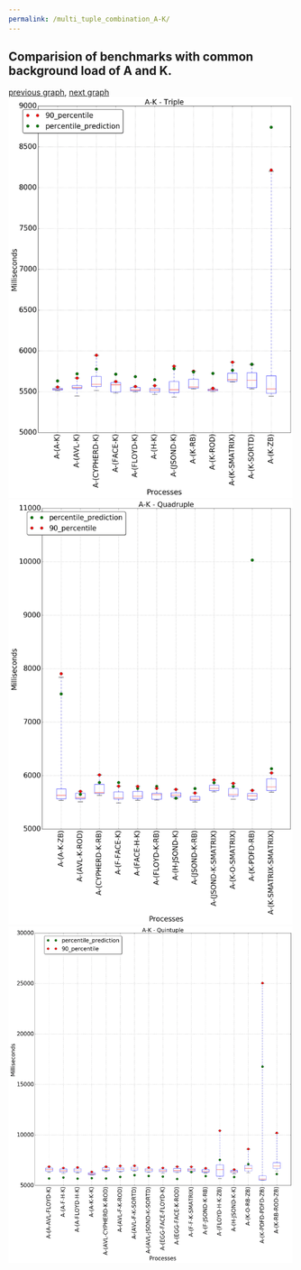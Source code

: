 ```yaml
---
permalink: /multi_tuple_combination_A-K/
---
```



## Comparision of benchmarks with common background load of A and K.

[previous graph](../multi_tuple_combination_A-JSOND/), [next graph](../multi_tuple_combination_A-O/)
![graph figure](./images/triple/A/A-K_box.png)![graph figure](./images/quadruple/A/A-K_box.png)![graph figure](./images/quintuple/A/A-K_box.png)